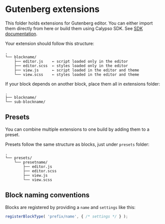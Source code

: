 # Gutenberg extensions

This folder holds extensions for Gutenberg editor. You can either import them directly from here or build them using Calypso SDK. See [SDK documentation](../../../docs/sdk.md).

Your extension should follow this structure:

```
.
└── blockname/
    ├── editor.js    ← script loaded only in the editor
    ├── editor.scss  ← styles loaded only in the editor
    ├── view.js      ← script loaded in the editor and theme
    └── view.scss    ← styles loaded in the editor and theme
```

If your block depends on another block, place them all in extensions folder:

```
.
├── blockname/
└── sub-blockname/
```

## Presets

You can combine multiple extensions to one build by adding them to a preset.

Presets follow the same structure as blocks, just under `presets` folder:

```
.
└── presets/
    └── presetname/
        ├── editor.js
        ├── editor.scss
        ├── view.js
        └── view.scss
```

## Block naming conventions

Blocks are registered by providing a `name` and `settings` like this:

```js
registerBlockType( 'prefix/name', { /* settings */ } );
```
